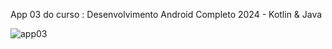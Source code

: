 App 03 do curso : Desenvolvimento Android Completo 2024 - Kotlin & Java

![app03](https://github.com/RaulAdriano/PedraPapelTesoura/assets/9559781/3c6f6550-7f7c-4fa9-a1e0-ab00c6f4a342)
